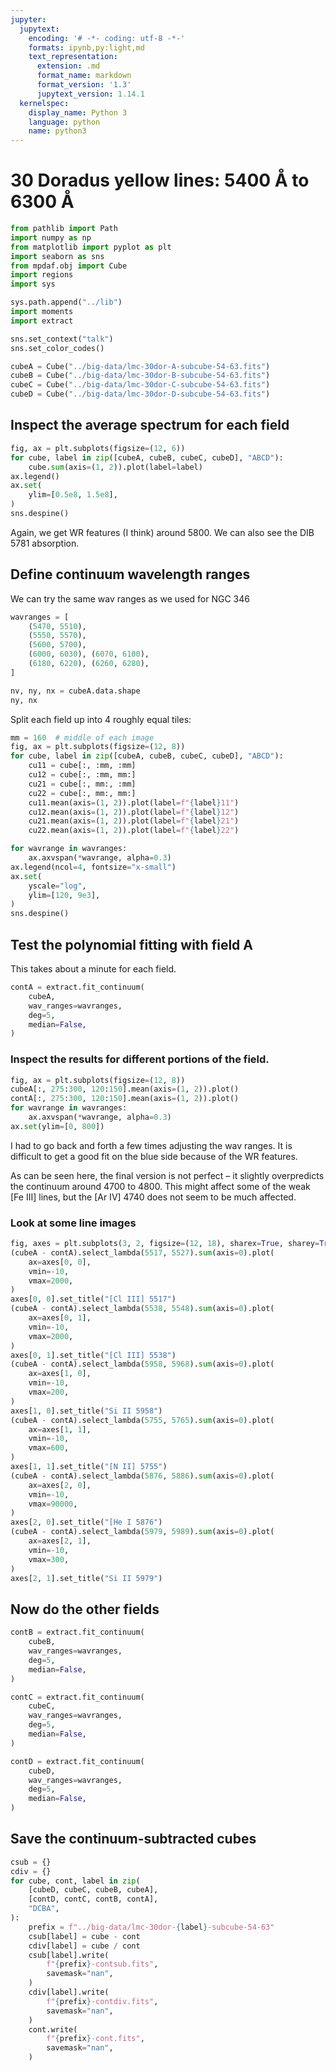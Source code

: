```yaml
---
jupyter:
  jupytext:
    encoding: '# -*- coding: utf-8 -*-'
    formats: ipynb,py:light,md
    text_representation:
      extension: .md
      format_name: markdown
      format_version: '1.3'
      jupytext_version: 1.14.1
  kernelspec:
    display_name: Python 3
    language: python
    name: python3
---
```


# 30 Doradus yellow lines: 5400 Å to 6300 Å

```python
from pathlib import Path
import numpy as np
from matplotlib import pyplot as plt
import seaborn as sns
from mpdaf.obj import Cube
import regions
import sys

sys.path.append("../lib")
import moments
import extract

sns.set_context("talk")
sns.set_color_codes()
```

```python
cubeA = Cube("../big-data/lmc-30dor-A-subcube-54-63.fits")
cubeB = Cube("../big-data/lmc-30dor-B-subcube-54-63.fits")
cubeC = Cube("../big-data/lmc-30dor-C-subcube-54-63.fits")
cubeD = Cube("../big-data/lmc-30dor-D-subcube-54-63.fits")
```

## Inspect the average spectrum for each field

```python
fig, ax = plt.subplots(figsize=(12, 6))
for cube, label in zip([cubeA, cubeB, cubeC, cubeD], "ABCD"):
    cube.sum(axis=(1, 2)).plot(label=label)
ax.legend()
ax.set(
    ylim=[0.5e8, 1.5e8],
)
sns.despine()
```

Again, we get WR features (I think)  around 5800.  We can also see the DIB 5781 absorption. 


## Define continuum wavelength ranges

We can try the same wav ranges as we used for NGC 346

```python
wavranges = [
    (5470, 5510),
    (5550, 5570),
    (5600, 5700),
    (6000, 6030), (6070, 6100),
    (6180, 6220), (6260, 6280),
]
```

```python
nv, ny, nx = cubeA.data.shape
ny, nx
```

Split each field up into 4 roughly equal tiles:

```python
mm = 160  # middle of each image
fig, ax = plt.subplots(figsize=(12, 8))
for cube, label in zip([cubeA, cubeB, cubeC, cubeD], "ABCD"):
    cu11 = cube[:, :mm, :mm]
    cu12 = cube[:, :mm, mm:]
    cu21 = cube[:, mm:, :mm]
    cu22 = cube[:, mm:, mm:]
    cu11.mean(axis=(1, 2)).plot(label=f"{label}11")
    cu12.mean(axis=(1, 2)).plot(label=f"{label}12")
    cu21.mean(axis=(1, 2)).plot(label=f"{label}21")
    cu22.mean(axis=(1, 2)).plot(label=f"{label}22")

for wavrange in wavranges:
    ax.axvspan(*wavrange, alpha=0.3)
ax.legend(ncol=4, fontsize="x-small")
ax.set(
    yscale="log",
    ylim=[120, 9e3],
)
sns.despine()
```

## Test the polynomial fitting with field A

This takes about a minute for each field.

```python
contA = extract.fit_continuum(
    cubeA,
    wav_ranges=wavranges,
    deg=5,
    median=False,
)
```

### Inspect the results for different portions of the field.

```python
fig, ax = plt.subplots(figsize=(12, 8))
cubeA[:, 275:300, 120:150].mean(axis=(1, 2)).plot()
contA[:, 275:300, 120:150].mean(axis=(1, 2)).plot()
for wavrange in wavranges:
    ax.axvspan(*wavrange, alpha=0.3)
ax.set(ylim=[0, 800])
```

I had to go back and forth a few times adjusting the wav ranges.  It is difficult to get a good fit on the blue side because of the WR features.

As can be seen here, the final version is not perfect – it slightly overpredicts the continuum around 4700 to 4800.  This might affect some of the weak [Fe III] lines, but the [Ar IV] 4740 does not seem to be much affected.


### Look at some line images

```python
fig, axes = plt.subplots(3, 2, figsize=(12, 18), sharex=True, sharey=True)
(cubeA - contA).select_lambda(5517, 5527).sum(axis=0).plot(
    ax=axes[0, 0],
    vmin=-10,
    vmax=2000,
)
axes[0, 0].set_title("[Cl III] 5517")
(cubeA - contA).select_lambda(5538, 5548).sum(axis=0).plot(
    ax=axes[0, 1],
    vmin=-10,
    vmax=2000,
)
axes[0, 1].set_title("[Cl III] 5538")
(cubeA - contA).select_lambda(5958, 5968).sum(axis=0).plot(
    ax=axes[1, 0],
    vmin=-10,
    vmax=200,
)
axes[1, 0].set_title("Si II 5958")
(cubeA - contA).select_lambda(5755, 5765).sum(axis=0).plot(
    ax=axes[1, 1],
    vmin=-10,
    vmax=600,
)
axes[1, 1].set_title("[N II] 5755")
(cubeA - contA).select_lambda(5876, 5886).sum(axis=0).plot(
    ax=axes[2, 0],
    vmin=-10,
    vmax=90000,
)
axes[2, 0].set_title("[He I 5876")
(cubeA - contA).select_lambda(5979, 5989).sum(axis=0).plot(
    ax=axes[2, 1],
    vmin=-10,
    vmax=300,
)
axes[2, 1].set_title("Si II 5979")
```

## Now do the other fields

```python
contB = extract.fit_continuum(
    cubeB,
    wav_ranges=wavranges,
    deg=5,
    median=False,
)
```

```python
contC = extract.fit_continuum(
    cubeC,
    wav_ranges=wavranges,
    deg=5,
    median=False,
)
```

```python
contD = extract.fit_continuum(
    cubeD,
    wav_ranges=wavranges,
    deg=5,
    median=False,
)
```

## Save the continuum-subtracted cubes

```python
csub = {}
cdiv = {}
for cube, cont, label in zip(
    [cubeD, cubeC, cubeB, cubeA],
    [contD, contC, contB, contA],
    "DCBA",
):
    prefix = f"../big-data/lmc-30dor-{label}-subcube-54-63"
    csub[label] = cube - cont
    cdiv[label] = cube / cont
    csub[label].write(
        f"{prefix}-contsub.fits",
        savemask="nan",
    )
    cdiv[label].write(
        f"{prefix}-contdiv.fits",
        savemask="nan",
    )
    cont.write(
        f"{prefix}-cont.fits",
        savemask="nan",
    )
```

